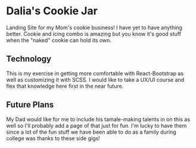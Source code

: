 # Dalia's Cookie Jar

Landing Site for my Mom's cookie business! I have yet to have anything better. Cookie and icing combo is amazing but you know it's good stuff when the "naked" cookie can hold its own.

## Technology

This is my exercise in getting more comfortable with React-Bootstrap as well as customizing it with SCSS. I would like to take a UX/UI course and flex that knowledge here first in the near future.

## Future Plans

My Dad would like for me to include his tamale-making talents in on this as well so I'll probably add a page of that just for fun. I'm lucky to have them since a lot of the fun stuff we have been able to do as a family during college was thanks to these side gigs!
